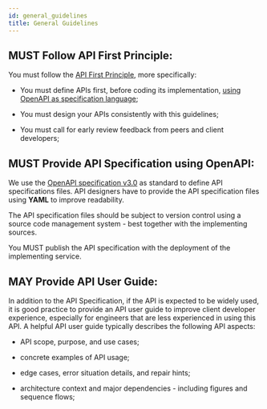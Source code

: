 ```yaml
---
id: general_guidelines
title: General Guidelines
---
```


## MUST Follow API First Principle:

You must follow the [API First Principle](api_design_principles.md#api-first), more specifically:

  - You must define APIs first, before coding its implementation, [using OpenAPI as specification language](#must-provide-api-specification-using-openapi);

  - You must design your APIs consistently with this guidelines;

  - You must call for early review feedback from peers and client developers;

## MUST Provide API Specification using OpenAPI:

We use the [OpenAPI specification v3.0](https://www.openapis.org) as standard to define API specifications files. API designers have to provide the API specification files using **YAML** to improve readability.

The API specification files should be subject to version control using a source code management system - best together with the implementing sources.

You MUST publish the API specification with the deployment of the implementing service.

## MAY Provide API User Guide:

In addition to the API Specification, if the API is expected to be widely used, it is good practice to provide an API user guide to improve client developer experience, especially for engineers that are less experienced in using this API. A helpful API user guide typically describes the following API aspects:

  - API scope, purpose, and use cases;

  - concrete examples of API usage;

  - edge cases, error situation details, and repair hints;

  - architecture context and major dependencies - including figures and sequence flows;
